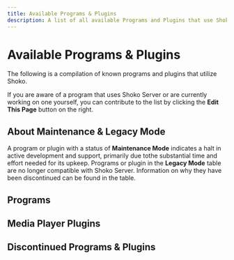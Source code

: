```yaml
---
title: Available Programs & Plugins
description: A list of all available Programs and Plugins that use Shoko.
---
```


<script setup>
const programsColumns = [
  { name: 'name', header: 'Name' },
  { name: 'dev', header: 'Dev' },
  { name: 'platform', header: 'Platform' },
  { name: 'status', header: 'Status' },
];

const programsData = [
  {
    name: '[Shoko Server](https://shokoanime.com/downloads/shoko-server)',
    dev: 'Shoko Team',
    platform: 'Win / Linux / Arm64',
    status: 'Active',
  },
  {
    name: 'Shoko Web UI',
    dev: 'Shoko Team',
    platform: 'Browser',
    status: 'Active',
  },
  {
    name: '[Shoko Desktop](https://shokoanime.com/downloads/legacy-apps/shoko-desktop)',
    dev: 'Shoko Team',
    platform: 'Windows',
    status: 'Maintenance Mode',
    link: 'https://shokoanime.com/downloads'
  }
];

const pluginsColumns = [
  { name: 'name', header: 'Name' },
  { name: 'dev', header: 'Dev' },
  { name: 'platform', header: 'Platform' },
  { name: 'status', header: 'Status' },
];

const pluginsData = [
  {
    name: '[Shoko Metadata](https://shokoanime.com/downloads/media-player-plugins/shoko-metadata)',
    dev: 'Cazzar',
    platform: 'Plex',
    status: 'Active',
  },
  {
    name: '[Shoko Relay](https://shokoanime.com/downloads/media-player-plugins/shokorelay)',
    dev: 'natyusha',
    platform: 'Plex',
    status: 'Active',
  },
  {
    name: '[Shokofin](https://shokoanime.com/downloads/media-player-plugins/shokofin)',
    dev: 'Revam',
    platform: 'Jellyfin',
    status: 'Active',
  },
  {
    name: '[Shokofin](https://shokoanime.com/downloads/media-player-plugins/shokodi)',
    dev: 'Da3dsoul',
    platform: 'Kodi',
    status: 'Active',
  },
  {
    name: '[Nakamori](https://shokoanime.com/downloads/media-player-plugins/nakamori)',
    dev: 'BigRetroMike',
    platform: 'Kodi',
    status: 'Active',
  }
];

const discontinuedColumns = [
  { name: 'name', header: 'Name' },
  { name: 'dev', header: 'Dev' },
  { name: 'platform', header: 'Platform' },
  { name: 'discontinuedReason', header: 'Discontinued Reason' },
];

const discontinuedData = [
  {
    name: 'Anime Buddy',
    dev: 'Shoko Team',
    platform: 'Windows',
    discontinuedReason: {title: 'Discontinued Blog Post', link: 'https://shokoanime.com/blog/anime-buddy-discontinued/'}
  },
  {
    name: 'Shoko on Plex',
    dev: 'MaxPiva',
    platform: 'Plex (Plugin)',
    discontinuedReason: 'Discontinued in favor of ShokoMetadata.'
  },
  {
    name: 'My Anime 3',
    dev: 'Shoko Team',
    platform: 'MediaPortal',
    discontinuedReason: 'Discontinued due to lack of interest in supporting MediaPortal'
  }
];
</script>

# Available Programs & Plugins

The following is a compilation of known programs and plugins that utilize Shoko.

If you are aware of a program that uses Shoko Server or are currently working on one yourself, you can contribute to
the list by clicking the **Edit This Page** button on the right.

## About Maintenance & Legacy Mode

A program or plugin with a status of **Maintenance Mode** indicates a halt in active development and support, primarily
due tothe substantial time and effort needed for its upkeep. Programs or plugin in the **Legacy Mode** table are no
longer compatible with Shoko Server. Information on why they have been discontinued can be found in the table.

## Programs

<EasyTable :columns="programsColumns" :data="programsData" />

## Media Player Plugins

<EasyTable :columns="pluginsColumns" :data="pluginsData" />

## Discontinued Programs & Plugins

<EasyTable :columns="discontinuedColumns" :data="discontinuedData" />